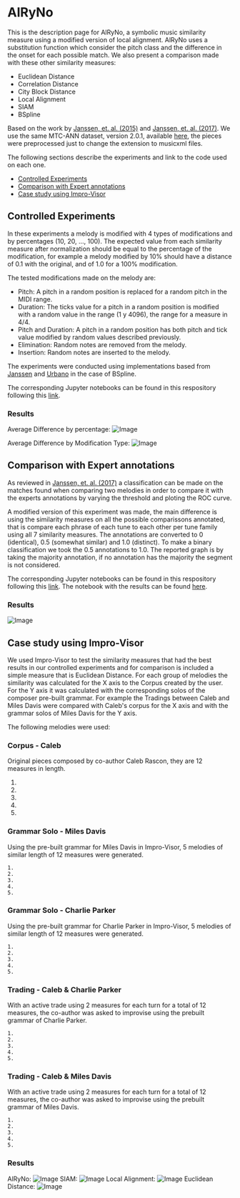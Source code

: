 # AlRyNo 

This is the description page for AlRyNo, a symbolic music similarity measure using a modified version of local alignment. AlRyNo uses a substitution function which consider the pitch class and the difference in the onset for each possible match.
We also present a comparison made with these other similarity measures:
  * Euclidean Distance
  * Correlation Distance
  * City Block Distance
  * Local Alignment
  * SIAM
  * BSpline

Based on the work by  [Janssen, et. al. (2015)](https://dspace.library.uu.nl/handle/1874/321370 ) and [Janssen, et. al. (2017)](https://www.tandfonline.com/doi/pdf/10.1080/09298215.2017.1316292). We use the same MTC-ANN dataset, version 2.0.1, available [here](http://www.liederenbank.nl/mtc/#), the pieces were preprocessed just to change the extension to musicxml files.

The following sections describe the experiments and link to the code used on each one.

 * [Controlled Experiments](#controlled-experiments)
 * [Comparison with Expert annotations](#Comparison-with-expert-annotations)
 * [Case study using Impro-Visor](#case-study-using-impro-visor)

## Controlled Experiments

In these experiments a melody is modified with 4 types of modifications and by percentages (10, 20, ..., 100). The expected value from each similarity measure after normalization should be equal to the percentage of the modification, for example a melody modified by 10% should have a distance of 0.1 with the original, and of 1.0 for a 100% modification.

The tested modifications made on the melody are:

 * Pitch: A pitch in a random position is replaced for a random pitch in the MIDI range.
 * Duration: The ticks value for a pitch in a random position is modified with a random value in the range (1 y 4096), the range for a measure in 4/4.
 * Pitch and Duration: A pitch in a random position has both pitch and tick value modified by random values described previously.
 * Elimination: Random notes are removed from the melody.
 * Insertion: Random notes are inserted to the melody.

The experiments were conducted using implementations based from [Janssen](https://github.com/BeritJanssen/MelodicOccurrences) and [Urbano](https://github.com/julian-urbano/MelodyShape) in the case of BSpline.

The corresponding Jupyter notebooks can be found in this respository following this [link](https://github.com/Sirivasv/AlRyNo_draft/tree/main/ControlledExperiments).

### Results

Average Difference by percentage:
![Image](./images/grafica_diferencias_promedio_transformaciones.png)

Average Difference by Modification Type:
![Image](./images/grafica_diferencias_promedio_por_tipo_transformacion.png)


## Comparison with Expert annotations

As reviewed in [Janssen, et. al. (2017)](https://www.tandfonline.com/doi/pdf/10.1080/09298215.2017.1316292) a classification can be made on the matches found when comparing two melodies in order to compare it with the experts annotations by varying the threshold and ploting the ROC curve.

A modified version of this experiment was made, the main difference is using the similarity measures on all the possible comparissons annotated, that is compare each phrase of each tune to each other per tune family using all 7 similarity measures. The annotations are converted to 0 (identical), 0.5 (somewhat similar) and 1.0 (distinct). To make a binary classification we took the 0.5 annotations to 1.0. The reported graph is by taking the majority annotation, if no annotation has the majority the segment is not considered.

The corresponding Jupyter notebooks can be found in this respository following this [link](https://github.com/Sirivasv/AlRyNo_draft/tree/main/ROC_Analysis). The notebook with the results can be found [here](https://github.com/Sirivasv/AlRyNo_draft/blob/main/ROC_Analysis/ROC_ANALYSIS.ipynb).

### Results
![Image](./images/ROC_7.png)

## Case study using Impro-Visor

We used Impro-Visor to test the similarity measures that had the best results in our controlled experiments and for comparison is included a simple measure that is Euclidean Distance. For each group of melodies the similarity was calculated for the X axis to the Corpus created by the user. For the Y axis it was calculated with the corresponding solos of the composer pre-built grammar. For example the Tradings between Caleb and Miles Davis were compared with Caleb's corpus for the X axis and with the grammar solos of Miles Davis for the Y axis.

The following melodies were used:

### Corpus - Caleb
  Original pieces composed by co-author Caleb Rascon, they are 12 measures in length.

  1. 
  2.
  3.
  4.
  5.

### Grammar Solo - Miles Davis
  Using the pre-built grammar for Miles Davis in Impro-Visor, 5 melodies of similar length of 12 measures were generated.
    
    1. 
    2.
    3.
    4.
    5.

### Grammar Solo - Charlie Parker
  Using the pre-built grammar for Charlie Parker in Impro-Visor, 5 melodies of similar length of 12 measures were generated.

    1. 
    2.
    3.
    4.
    5.

### Trading - Caleb & Charlie Parker
  With an active trade using 2 measures for each turn for a total of 12 measures, the co-author was asked to improvise using the prebuilt grammar of Charlie Parker.

    1. 
    2.
    3.
    4.
    5.
  
### Trading - Caleb & Miles Davis
  With an active trade using 2 measures for each turn for a total of 12 measures, the co-author was asked to improvise using the prebuilt grammar of Miles Davis.

    1. 
    2.
    3.
    4.
    5.

### Results
AlRyNo:
![Image](./images/2DPlane_AlRyNo.png)
SIAM:
![Image](./images/2DPlane_SIAM.png)
Local Alignment:
![Image](./images/2DPlane_LocalAlignment.png)
Euclidean Distance:
![Image](./images/2DPlane_EuclideanDistance.png)